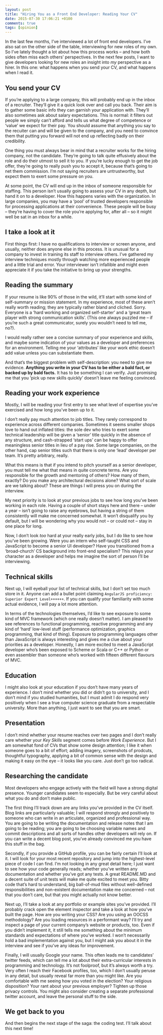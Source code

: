 ```yaml
---
layout: post
title: "Hiring You as a Front End Developer: Reading Your CV"
date: 2015-07-30 17:06:21 +0100
comments: true
tags: [opinion]
---
```

In the last few months, I’ve interviewed a lot of front end developers. I’ve also sat on the other side of the table, interviewing for new roles of my own. So I’ve lately thought a lot about how this process works – and how both sides often miss each others’ perspectives. In the next few posts, I want to give developers looking for new roles an insight into _my_ perspective as a hirer. In this one: what happens when you send your CV, and what happens when I read it.<!--more-->

You send your CV
----------------

If you’re applying to a large company, this will probably end up in the inbox of a recruiter. They’ll give it a quick look over and call you back. Their aim is to gather some basic info they can garnish your application with. They’ll also sometimes ask about salary expectations. This is normal: it filters out people we simply can’t afford and tells us what degree of competence or ‘value’ we expect for their pay. You should assume that anything you say to the recuiter can and will be given to the company, and you need to convince them that putting you forward will not end up reflecting badly on their credibility.

One thing you must always bear in mind that a recruiter works for the hiring company, not the candidate. They’re going to talk quite effusively about the role and do their utmost to sell it to you. If you’re lucky enough to get the job offer, they’re going to really push you to accept it, because that’s going to net them commission. I’m not saying recruiters are untrustworthy, but expect them to exert some pressure on you.

At some point, the CV will end up in the inbox of someone responsible for staffing. This person isn’t usually going to assess your CV in any depth, but hand it on to a developer. How this happens varies with the organization. In large companies, you may have a ‘pool’ of trusted developers responsible for processing applications at their convenience. These people will be busy – they’re having to cover the role you’re applying for, after all – so it might well be sat in an inbox for a while.

I take a look at it
-------------------

First things first: I have no qualifications to interview or screen anyone, and usually, neither does anyone else in this process. It is unusual for a company to invest in training its staff to interview others. I’ve gathered my interview techniques mostly through watching more experienced people and a little trial and error. Your interviewer isn’t infallible and might even appreciate it if you take the initiative to bring up your strengths.

Reading the summary
-------------------

If your resume is like 90% of those in the wild, it’ll start with some kind of self-summary or mission statement. In my experience, most of these aren’t really worth reading; they are typically rather bland and cliched. Sorry. Everyone is a ‘hard working and organized self-starter’ and a ‘great team player with strong communication skills’. (This one always puzzled me – if you’re such a great communicator, surely you wouldn’t need to tell me, no?).

I would really rather see a concise summary of your experience and skills, and maybe some indication of your values as a developer and preferences for an environment. Telling me your ‘attributes’ like your work ethic doesn’t add value unless you can substantiate them.

And that’s the biggest problem with self-description: you need to give me evidence. **Anything you write in your CV has to be either a bald fact, or backed up by bald facts.** It has to be something I can verify. Just promising me that you ‘pick up new skills quickly’ doesn’t leave me feeling convinced.

Reading your work experience
----------------------------

Mostly, I will be reading your first entry to see what level of expertise you’ve exercised and how long you’ve been up to it.

I don’t really pay much attention to job titles. They rarely correspond to experience across different companies. Sometimes it seems smaller shops love to hand out inflated titles: the sole dev who tries to exert some technical leadership will be given a ‘senior’ title quickly in the absence of any structure, and cash-strapped ‘start ups’ can be happy to offer meaningless senior titles in lieu of a pay rise. Some large companies, on the other hand, cap senior titles such that there is only one ‘lead’ developer per team. It’s pretty arbitrary, really.

What this means is that if you intend to pitch yourself as a senior developer, you must tell me what that means in quite concrete terms. Are you responsible for the growth and mentoring of others? How many of them, exactly? Do you make any architectural decisions alone? What sort of scale are we talking about? These are things I will press you on during the interview.

My next priority is to look at your previous jobs to see how long you’ve been working in each role. Having a couple of short stays here and there – under a year – isn’t going to raise any eyebrows, but having a string of them consistently will make me concerned somewhat. It won’t disqualify you by default, but I will be wondering why you would not – or could not – stay in one place for long.

Now, I don’t look _too_ hard at your really early jobs, but I do like to see how you’ve been growing. Were you an intern who self-taught CSS and JavaScript to become a senior UI developer? Have you transitioned from a ‘broad-church’ CS background into front-end specialism? This relays your character as a developer and helps me imagine the sort of person I’ll be interviewing.

Technical skills
----------------

Next up, I will eyeball your list of technical skills, but I don’t set too much store in it. Anyone can add a bullet point claiming `AngularJS proficiency: Superior Expert Level++++++`. If you can qualify your familiarity with some actual evidence, I will pay a lot more attention.

In terms of the technologies themselves, I’d like to see exposure to some kind of MVC framework (which one really doesn’t matter). I am pleased to see references to functional programming, reactive programming and any kind of ‘hard’ low-level stuff (performance optimization, graphics programming, that kind of thing). Exposure to programming languages other than JavaScript is always interesting and gives me a clue about your priorities as a developer. Honestly, I am more excited to meet a JavaScript developer who’s been exposed to Scheme or Scala or C++ or Python or even assembler than someone who’s worked with fifteen different flavours of MVC.

Education
---------

I might also look at your education if you don’t have many years of experience. I don’t mind whether you did or didn’t go to university, and I don’t mind if you studied humanities, but I must admit I do respond very positively when I see a true computer science graduate from a respectable university. More than anything, I just want to see that you are smart.

Presentation
------------

I don’t mind whether your resume reaches over two pages and I don’t really care whether your _Key Skills_ segment comes before _Work Experience_. But I am somewhat fond of CVs that show some design attention; I like it when someone goes to a bit of effort; adding imagery, screenshots of prodcuts, thoughtful typography, applying a bit of common sense with the design and making it easy on the eye – it looks like you care. Just don’t go too radical.

Researching the candidate
-------------------------

Most developers who engage actively with the field will have a strong digital presence. Younger candidates seem to especially. But be very careful about what you do and don’t make public.

The first thing I’ll track down are any links you’ve provided in the CV itself. Blog links are particularly valuable; I will respond strongly and positively to someone who can write in an articulate, organized and professional way. You are going to be writing the documentation and release notes that I am going to be reading; you are going to be choosing variable names and commit descriptions and all sorts of handles other developers will rely on. If you can write a decent blog post, you’ve already convinced me you have this stuff in the bag.

Secondly, if you provide a GitHub profile, you can be fairly certain I’ll look at it. I will look for your most recent repository and jump into the highest-level piece of code I can find. I’m not looking in any great detail here; I just want to see how your code generally reads; whether you’ve written any documentation and whether you’ve got any tests. A great README.MD and a decent suite of unit tests will make me quite excited to meet you. Bitty code that’s hard to understand, big ball-of-mud files without well-defined responsibilities and non-existent documentation make me concerned – not that you don’t care, but that you might actually not know better.

Next up, I’ll take a look at any portfolio or example sites you’ve provided. I’ll probably crack open the element inspector and take a look at how you’ve built the page. How are you writing your CSS? Are you using an OOCSS methodology? Are you loading resources in a performant way? I’ll try and inspect a page of your current company’s website or products, too. Even if you didn’t implement it, it still tells me something about the minimum standards and expectations of where you’ve worked. I won’t necessarily hold a bad implementation against you, but I might ask you about it in the interview and see if you’ve any ideas for improvement.

Finally, I will usually Google your name. This often leads me to candidates’ twitter feeds, which can tell me a lot about their extra-curricular interests in programming and technology. It’s not foolproof, but it’s always worth a try. Very often I reach their Facebook profiles, too, which I don’t usually peruse in any detail, but usually reveal far more than you might like. Are you comfortable with me seeing how you voted in the election? Your religious disposition? Your rant about your previous employer? Tighten up those privacy controls. You might also consider creating a separate professional twitter account, and leave the personal stuff to the side.

We get back to you
------------------

And then begins the next stage of the saga: the coding test. I’ll talk about this next time!